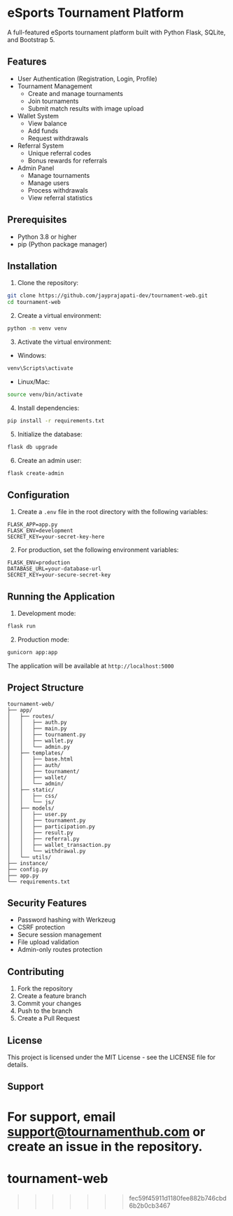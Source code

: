 # eSports Tournament Platform

A full-featured eSports tournament platform built with Python Flask, SQLite, and Bootstrap 5.

## Features

- User Authentication (Registration, Login, Profile)
- Tournament Management
  - Create and manage tournaments
  - Join tournaments
  - Submit match results with image upload
- Wallet System
  - View balance
  - Add funds
  - Request withdrawals
- Referral System
  - Unique referral codes
  - Bonus rewards for referrals
- Admin Panel
  - Manage tournaments
  - Manage users
  - Process withdrawals
  - View referral statistics

## Prerequisites

- Python 3.8 or higher
- pip (Python package manager)

## Installation

1. Clone the repository:
```bash
git clone https://github.com/jayprajapati-dev/tournament-web.git
cd tournament-web
```

2. Create a virtual environment:
```bash
python -m venv venv
```

3. Activate the virtual environment:
- Windows:
```bash
venv\Scripts\activate
```
- Linux/Mac:
```bash
source venv/bin/activate
```

4. Install dependencies:
```bash
pip install -r requirements.txt
```

5. Initialize the database:
```bash
flask db upgrade
```

6. Create an admin user:
```bash
flask create-admin
```

## Configuration

1. Create a `.env` file in the root directory with the following variables:
```
FLASK_APP=app.py
FLASK_ENV=development
SECRET_KEY=your-secret-key-here
```

2. For production, set the following environment variables:
```
FLASK_ENV=production
DATABASE_URL=your-database-url
SECRET_KEY=your-secure-secret-key
```

## Running the Application

1. Development mode:
```bash
flask run
```

2. Production mode:
```bash
gunicorn app:app
```

The application will be available at `http://localhost:5000`

## Project Structure

```
tournament-web/
├── app/
│   ├── routes/
│   │   ├── auth.py
│   │   ├── main.py
│   │   ├── tournament.py
│   │   ├── wallet.py
│   │   └── admin.py
│   ├── templates/
│   │   ├── base.html
│   │   ├── auth/
│   │   ├── tournament/
│   │   ├── wallet/
│   │   └── admin/
│   ├── static/
│   │   ├── css/
│   │   └── js/
│   ├── models/
│   │   ├── user.py
│   │   ├── tournament.py
│   │   ├── participation.py
│   │   ├── result.py
│   │   ├── referral.py
│   │   ├── wallet_transaction.py
│   │   └── withdrawal.py
│   └── utils/
├── instance/
├── config.py
├── app.py
└── requirements.txt
```

## Security Features

- Password hashing with Werkzeug
- CSRF protection
- Secure session management
- File upload validation
- Admin-only routes protection

## Contributing

1. Fork the repository
2. Create a feature branch
3. Commit your changes
4. Push to the branch
5. Create a Pull Request

## License

This project is licensed under the MIT License - see the LICENSE file for details.

## Support

For support, email support@tournamenthub.com or create an issue in the repository. 
=======
# tournament-web
>>>>>>> fec59f45911d1180fee882b746cbd6b2b0cb3467
